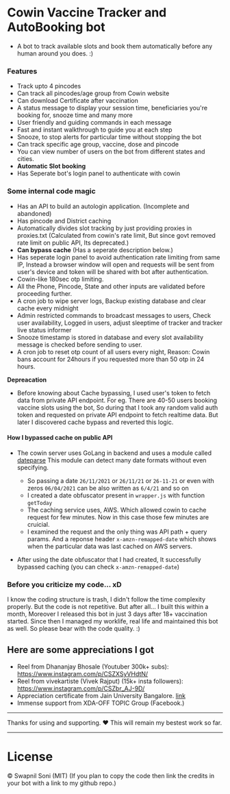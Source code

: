 # Cowin Vaccine Tracker and AutoBooking bot

- A bot to track available slots and book them automatically before any human around you does. :)

### Features

- Track upto 4 pincodes
- Can track all pincodes/age group from Cowin website
- Can download Certificate after vaccination
- A status message to display your session time, beneficiaries you're booking for, snooze time and many more
- User friendly and guiding commands in each message
- Fast and instant walkthrough to guide you at each step
- Snooze, to stop alerts for particular time without stopping the bot
- Can track specific age group, vaccine, dose and pincode
- You can view number of users on the bot from different states and cities.
- **Automatic Slot booking**
- Has Seperate bot's login panel to authenticate with cowin

### Some internal code magic

- Has an API to build an autologin application. (Incomplete and abandoned)
- Has pincode and District caching
- Automatically divides slot tracking by just providing proxies in proxies.txt (Calculated from cowin's rate limit, But since govt removed rate limit on public API, Its deprecated.)
- **Can bypass cache** (Has a seperate description below.)
- Has seperate login panel to avoid authentication rate limiting from same IP, Instead a browser window will open and requests will be sent from user's device and token will be shared with bot after authentication.
- Cowin-like 180sec otp limiting.
- All the Phone, Pincode, State and other inputs are validated before proceeding further.
- A cron job to wipe server logs, Backup existing database and clear cache every midnight
- Admin restricted commands to broadcast messages to users, Check user availability, Logged in users, adjust sleeptime of tracker and tracker live status informer
- Snooze timestamp is stored in database and every slot availability message is checked before sending to user.
- A cron job to reset otp count of all users every night, Reason: Cowin bans account for 24hours if you requested more than 50 otp in 24 hours.

**Depreacation**
- Before knowing about Cache bypassing, I used user's token to fetch data from private API endpoint. For eg. There are 40-50 users booking vaccine slots using the bot, So during that I took any random valid auth token and requested on private API endpoint to fetch realtime data. But later I discovered cache bypass and reverted this logic.

#### How I bypassed cache on public API

- The cowin server uses GoLang in backend and uses a module called [dateparse](https://github.com/araddon/dateparse) This module can detect many date formats without even specifying.
  - So passing a date `26/11/2021` or `26/11/21` or `26-11-21` or even with zeros `06/04/2021` can be also written as `6/4/21` and so on
  - I created a date obfuscator present in `wrapper.js` with function `getToday`
  - The caching service uses, AWS. Which allowed cowin to cache request for few minutes. Now in this case those few minutes are cruicial.
  - I examined the request and the only thing was API path + query params. And a reponse header `x-amzn-remapped-date` which shows when the particular data was last cached on AWS servers.

- After using the date obfuscator that I had created, It successfully bypassed caching (you can check `x-amzn-remapped-date`)


### Before you criticize my code... xD

I know the coding structure is trash, I didn't follow the time complexity properly. But the code is not repetitive.
But after all... I built this within a month, Moreover I released this bot in just 3 days after 18+ vaccination started. Since then I managed my worklife, real life and maintained this bot as well. So please bear with the code quality. :)

## Here are some appreciations I got
- Reel from Dhananjay Bhosale (Youtuber 300k+ subs): https://www.instagram.com/p/CSZXSyVHdtN/
- Reel from vivekartiste (Vivek Rajput) (15k+ insta followers): https://www.instagram.com/p/CSZbr_AJ-9D/
- Appreciation certificate from Jain University Bangalore. [link](https://imgur.com/a/iA0zVsb)
- Immense support from XDA-OFF TOPIC Group (Facebook.)

<hr>
Thanks for using and supporting. ❤️ This will remain my bestest work so far. 
<hr>

# License
&copy; Swapnil Soni (MIT)
(If you plan to copy the code then link the credits in your bot with a link to my github repo.)

